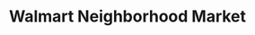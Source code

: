 ---
title: "Walmart Neighborhood Market"
url: /tulsa/walmart-neighborhood-market-south-peoria-avenue/
shop: supermarket
---